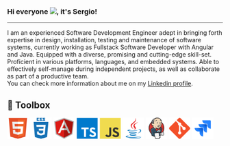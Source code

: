 ### Hi everyone <img src="https://raw.githubusercontent.com/MartinHeinz/MartinHeinz/master/wave.gif" width="30px">, it's Sergio!

---
I am an experienced Software Development Engineer adept in bringing forth expertise in design, installation, testing and maintenance of software systems, currently working as Fullstack Software Developer with Angular and Java. 
Equipped with a diverse, promising and cutting-edge skill-set. 
Proficient in various platforms, languages, and embedded systems. Able to effectively self-manage during independent projects, as well as collaborate as part of a productive team.
<br>
You can check more information about me on my <a href="https://www.linkedin.com/in/sergio-grinon-chico-software-developer/" target="_blank">Linkedin profile</a>.


🧰 Toolbox
---
<img src="https://github.com/devicons/devicon/raw/master/icons/html5/html5-original.svg" alt="HTML" width="50" height="50" style="max-width: 100%;"> <img src="https://github.com/devicons/devicon/raw/master/icons/css3/css3-plain-wordmark.svg" alt="CSS" width="50" height="50" style="max-width: 100%;"> <img src="https://github.com/devicons/devicon/blob/master/icons/angularjs/angularjs-original.svg" alt="Angular" width="50" height="50" style="max-width: 100%;"> <img src="https://github.com/devicons/devicon/blob/master/icons/typescript/typescript-original.svg" alt="JavaScript" width="50" height="50" style="max-width: 100%;"> <img src="https://github.com/devicons/devicon/blob/master/icons/javascript/javascript-original.svg" alt="JavaScript" width="50" height="50" style="max-width: 100%;"> <img src="https://github.com/devicons/devicon/blob/master/icons/java/java-original.svg" alt="Java" width="50" height="50" style="max-width: 100%;"> <img src="https://github.com/devicons/devicon/blob/master/icons/jenkins/jenkins-original.svg" alt="Jenkins" width="50" height="50" style="max-width: 100%;"> <img src="https://github.com/devicons/devicon/blob/master/icons/git/git-original.svg" alt="Jenkins" width="50" height="50" style="max-width: 100%;"> <img src="https://github.com/devicons/devicon/blob/master/icons/jira/jira-original.svg" alt="Jenkins" width="50" height="50" style="max-width: 100%;">
